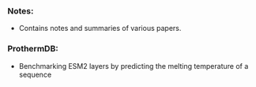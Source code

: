 
### Notes:
- Contains notes and summaries of various papers. 
### ProthermDB:
- Benchmarking ESM2 layers by predicting the melting temperature of a sequence
